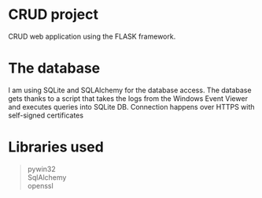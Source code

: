 # CRUD project 
 CRUD web application using the FLASK framework. 

# The database
I am using SQLite and SQLAlchemy for the database access.
The database gets thanks to a script that takes the logs from the Windows Event Viewer and executes queries into SQLite DB.
Connection happens over HTTPS with self-signed certificates

# Libraries used
>pywin32 <br>
>SqlAlchemy <br>
>openssl
